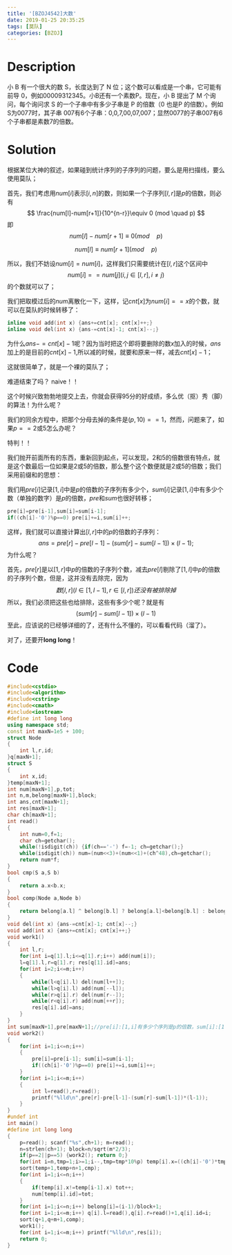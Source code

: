 ```yaml
---
title: '[BZOJ4542]大数'
date: 2019-01-25 20:35:25
tags: [莫队]
categories: [BZOJ]
---
```


# Description

小 B 有一个很大的数 S，长度达到了 N 位；这个数可以看成是一个串，它可能有前导 0，例如00009312345。小B还有一个素数P。现在，小 B 提出了 M 个询问，每个询问求 S 的一个子串中有多少子串是 P 的倍数（0 也是P 的倍数）。例如 S为0077时，其子串 007有6个子串：0,0,7,00,07,007；显然0077的子串007有6个子串都是素数7的倍数。

<!--more-->

# Solution

根据某位大神的叙述，如果碰到统计序列的子序列的问题，要么是用扫描线，要么使用莫队；

首先，我们考虑用$num[i]$表示$[i,n]$的数，则如果一个子序列$[l,r]$是$p$的倍数，则必有
$$
\frac{num[l]-num[r+1]}{10^{n-r}}\equiv 0 (mod \quad p)
$$
即
$$
num[l]-num[r+1]\equiv0(mod \quad p)
$$

$$
num[l]\equiv num[r+1](mod\quad p)
$$

所以，我们不妨设$num[i]=num[i]%p$，这样我们只需要统计在$[l,r]$这个区间中
$$
num[i]==num[j](i,j\in[l,r],i\ne j)
$$
的个数就可以了；

我们把取模过后的$num$离散化一下，这样，记$cnt[x]$为$num[i]==x$的个数，就可以在莫队的时候转移了：

```C++
inline void add(int x) {ans+=cnt[x]; cnt[x]++;}
inline void del(int x) {ans-=cnt[x]-1; cnt[x]--;}
```

为什么$ans-=cnt[x]-1$呢？因为当时把这个即将要删除的数$x$加入的时候，$ans$加上的是目前的$cnt[x]-1$,所以减的时候，就要和原来一样，减去$cnt[x]-1$；

这就很简单了，就是一个裸的莫队了；

难道结束了吗？ naive！！

这个时候兴致勃勃地提交上去，你就会获得95分的好成绩，多么优（抠）秀（脚）的算法！为什么呢？

我们的同余方程中，把那个分母去掉的条件是$(p,10)==1$，然而，问题来了，如果$p==2$或$5$怎么办呢？

特判！！

我们抛开前面所有的东西，重新回到起点，可以发现，$2$和$5$的倍数很有特点，就是这个数最后一位如果是$2$或$5$的倍数，那么整个这个数便就是$2$或$5$的倍数；我们采用前缀和的思想：

我们用$pre[i]$记录$[1,i]$中是$p$的倍数的子序列有多少个，$sum[i]$记录$[1,i]$中有多少个数（单独的数字）是$p$的倍数，$pre$和$sum$也很好转移；

```c++
pre[i]=pre[i-1],sum[i]=sum[i-1];
if((ch[i]-'0')%p==0) pre[i]+=i,sum[i]++;
```



这样，我们就可以直接计算出$[l,r]$中的$p$的倍数的子序列：
$$
ans=pre[r]-pre[l-1]-(sum[r]-sum[l-1])\times(l-1);
$$
为什么呢？

首先，$pre[r]$是以$[1,r]$中$p$的倍数的子序列个数，减去$pre[l]$剔除了$[1,l]$中$p$的倍数的子序列个数，但是，这并没有去除完，因为
$$
数[l,r](l\in[1,l-1],r\in [l,r])还没有被排除掉
$$
所以，我们必须把这些也给排除，这些有多少个呢？就是有
$$
(sum[r]-sum[l-1])\times(l-1)
$$
至此，应该说的已经够详细的了，还有什么不懂的，可以看看代码（溜了）。

对了，还要开**long long​**！

# Code

```c++
#include<cstdio>
#include<algorithm>
#include<cstring> 
#include<cmath>
#include<iostream>
#define int long long
using namespace std;
const int maxN=1e5 + 100;
struct Node
{
	int l,r,id;
}q[maxN+1];
struct S
{
	int x,id;
}temp[maxN+1];
int num[maxN+1],p,tot;
int n,m,belong[maxN+1],block;
int ans,cnt[maxN+1];
int res[maxN+1];
char ch[maxN+1];
int read()
{
	int num=0,f=1;
	char ch=getchar();
	while(!isdigit(ch)) {if(ch=='-') f=-1; ch=getchar();}
	while(isdigit(ch)) num=(num<<3)+(num<<1)+(ch^48),ch=getchar();
	return num*f;
}
bool cmp(S a,S b)
{
	return a.x<b.x;
}
bool comp(Node a,Node b)
{
	return belong[a.l] ^ belong[b.l] ? belong[a.l]<belong[b.l] : belong[a.l]&1 ? a.r<b.r : a.r>b.r;
}
void del(int x) {ans-=cnt[x]-1; cnt[x]--;}
void add(int x) {ans+=cnt[x]; cnt[x]++;}
void work1()
{
	int l,r;
	for(int i=q[1].l;i<=q[1].r;i++) add(num[i]);
	l=q[1].l,r=q[1].r; res[q[1].id]=ans;
	for(int i=2;i<=m;i++)
	{
		while(l<q[i].l) del(num[l++]);
		while(l>q[i].l) add(num[--l]);
		while(r>q[i].r) del(num[r--]);
		while(r<q[i].r) add(num[++r]);
		res[q[i].id]=ans;
	}
}
int sum[maxN+1],pre[maxN+1];//pre[i]:[1,i]有多少个序列是p的倍数，sum[i]:[1,i]有几个数%p==0 
void work2()
{
	for(int i=1;i<=n;i++)
	{
		pre[i]=pre[i-1]; sum[i]=sum[i-1];
		if((ch[i]-'0')%p==0) pre[i]+=i,sum[i]++;
	}
	for(int i=1;i<=m;i++)
	{
		int l=read(),r=read();
		printf("%lld\n",pre[r]-pre[l-1]-(sum[r]-sum[l-1])*(l-1));
	}
}
#undef int
int main()
#define int long long
{
	p=read(); scanf("%s",ch+1); m=read();
	n=strlen(ch+1); block=n/sqrt(m*2/3);
	if(p==2||p==5) {work2(); return 0;}
	for(int i=n,tmp=1;i>=1;i--,tmp=tmp*10%p) temp[i].x=((ch[i]-'0')*tmp%p+temp[i+1].x)%p,temp[i].id=i;
	sort(temp+1,temp+n+1,cmp);
	for(int i=1;i<=n;i++)
	{
		if(temp[i].x!=temp[i-1].x) tot++;
		num[temp[i].id]=tot;
	}
	for(int i=1;i<=n;i++) belong[i]=(i-1)/block+1;
	for(int i=1;i<=m;i++) q[i].l=read(),q[i].r=read()+1,q[i].id=i;
	sort(q+1,q+m+1,comp);
	work1();
	for(int i=1;i<=m;i++) printf("%lld\n",res[i]);
	return 0;
}
```





